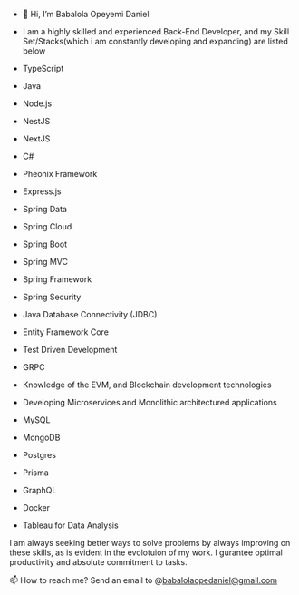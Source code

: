 - 👋 Hi, I’m Babalola Opeyemi Daniel
- I am a highly skilled and experienced Back-End Developer, and my Skill Set/Stacks(which i am constantly developing and expanding) are listed below

- TypeScript
- Java
- Node.js
- NestJS
- NextJS
- C#
- Pheonix Framework
- Express.js
- Spring Data
- Spring Cloud
- Spring Boot
- Spring MVC
- Spring Framework
- Spring Security
- Java Database Connectivity (JDBC)
- Entity Framework Core
- Test Driven Development
- GRPC
- Knowledge of the EVM, and Blockchain development technologies
- Developing Microservices and Monolithic architectured applications
- MySQL
- MongoDB
- Postgres
- Prisma
- GraphQL
- Docker
- Tableau for Data Analysis


I am always seeking better ways to solve problems by always improving on these skills, as is evident in the evolotuion of my work. I gurantee optimal productivity and absolute commitment to tasks.

📫 How to reach me? Send an email to @babalolaopedaniel@gmail.com

<!---
BabalolaBrainiac/BabalolaBrainiac is a ✨ special ✨ repository because its `README.md` (this file) appears on your GitHub profile.
You can click the Preview link to take a look at your changes.
--->
